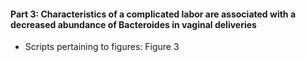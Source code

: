 #### Part 3: Characteristics of a complicated labor are associated with a decreased abundance of Bacteroides in vaginal deliveries
- Scripts pertaining to figures: Figure 3
